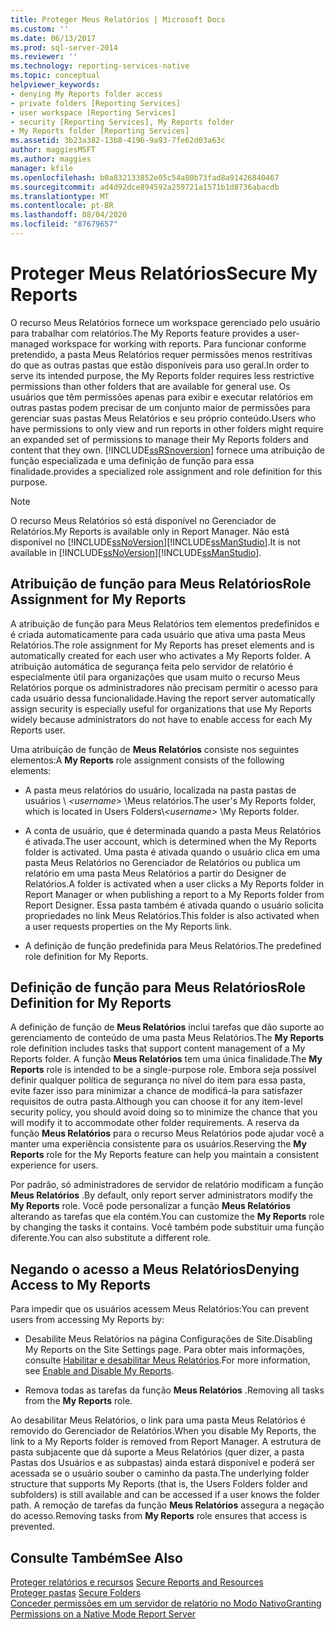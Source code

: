 ```yaml
---
title: Proteger Meus Relatórios | Microsoft Docs
ms.custom: ''
ms.date: 06/13/2017
ms.prod: sql-server-2014
ms.reviewer: ''
ms.technology: reporting-services-native
ms.topic: conceptual
helpviewer_keywords:
- denying My Reports folder access
- private folders [Reporting Services]
- user workspace [Reporting Services]
- security [Reporting Services], My Reports folder
- My Reports folder [Reporting Services]
ms.assetid: 3b23a382-13b8-4196-9a93-7fe62d03a63c
author: maggiesMSFT
ms.author: maggies
manager: kfile
ms.openlocfilehash: b0a832133852e05c54a80b73fad8a91426840467
ms.sourcegitcommit: ad4d92dce894592a259721a1571b1d8736abacdb
ms.translationtype: MT
ms.contentlocale: pt-BR
ms.lasthandoff: 08/04/2020
ms.locfileid: "87679657"
---
```

# <a name="secure-my-reports"></a><span data-ttu-id="f32d0-102">Proteger Meus Relatórios</span><span class="sxs-lookup"><span data-stu-id="f32d0-102">Secure My Reports</span></span>
  <span data-ttu-id="f32d0-103">O recurso Meus Relatórios fornece um workspace gerenciado pelo usuário para trabalhar com relatórios.</span><span class="sxs-lookup"><span data-stu-id="f32d0-103">The My Reports feature provides a user-managed workspace for working with reports.</span></span> <span data-ttu-id="f32d0-104">Para funcionar conforme pretendido, a pasta Meus Relatórios requer permissões menos restritivas do que as outras pastas que estão disponíveis para uso geral.</span><span class="sxs-lookup"><span data-stu-id="f32d0-104">In order to serve its intended purpose, the My Reports folder requires less restrictive permissions than other folders that are available for general use.</span></span> <span data-ttu-id="f32d0-105">Os usuários que têm permissões apenas para exibir e executar relatórios em outras pastas podem precisar de um conjunto maior de permissões para gerenciar suas pastas Meus Relatórios e seu próprio conteúdo.</span><span class="sxs-lookup"><span data-stu-id="f32d0-105">Users who have permissions to only view and run reports in other folders might require an expanded set of permissions to manage their My Reports folders and content that they own.</span></span> [!INCLUDE[ssRSnoversion](../../includes/ssrsnoversion-md.md)] <span data-ttu-id="f32d0-106">fornece uma atribuição de função especializada e uma definição de função para essa finalidade.</span><span class="sxs-lookup"><span data-stu-id="f32d0-106">provides a specialized role assignment and role definition for this purpose.</span></span>  
  
> [!NOTE]  
>  <span data-ttu-id="f32d0-107">O recurso Meus Relatórios só está disponível no Gerenciador de Relatórios.</span><span class="sxs-lookup"><span data-stu-id="f32d0-107">My Reports is available only in Report Manager.</span></span> <span data-ttu-id="f32d0-108">Não está disponível no [!INCLUDE[ssNoVersion](../../includes/ssnoversion-md.md)][!INCLUDE[ssManStudio](../../includes/ssmanstudio-md.md)].</span><span class="sxs-lookup"><span data-stu-id="f32d0-108">It is not available in [!INCLUDE[ssNoVersion](../../includes/ssnoversion-md.md)][!INCLUDE[ssManStudio](../../includes/ssmanstudio-md.md)].</span></span>  
  
## <a name="role-assignment-for-my-reports"></a><span data-ttu-id="f32d0-109">Atribuição de função para Meus Relatórios</span><span class="sxs-lookup"><span data-stu-id="f32d0-109">Role Assignment for My Reports</span></span>  
 <span data-ttu-id="f32d0-110">A atribuição de função para Meus Relatórios tem elementos predefinidos e é criada automaticamente para cada usuário que ativa uma pasta Meus Relatórios.</span><span class="sxs-lookup"><span data-stu-id="f32d0-110">The role assignment for My Reports has preset elements and is automatically created for each user who activates a My Reports folder.</span></span> <span data-ttu-id="f32d0-111">A atribuição automática de segurança feita pelo servidor de relatório é especialmente útil para organizações que usam muito o recurso Meus Relatórios porque os administradores não precisam permitir o acesso para cada usuário dessa funcionalidade.</span><span class="sxs-lookup"><span data-stu-id="f32d0-111">Having the report server automatically assign security is especially useful for organizations that use My Reports widely because administrators do not have to enable access for each My Reports user.</span></span>  
  
 <span data-ttu-id="f32d0-112">Uma atribuição de função de **Meus Relatórios** consiste nos seguintes elementos:</span><span class="sxs-lookup"><span data-stu-id="f32d0-112">A **My Reports** role assignment consists of the following elements:</span></span>  
  
-   <span data-ttu-id="f32d0-113">A pasta meus relatórios do usuário, localizada na pasta pastas de usuários \\ *\<username>* \Meus relatórios.</span><span class="sxs-lookup"><span data-stu-id="f32d0-113">The user's My Reports folder, which is located in Users Folders\\*\<username>* \My Reports folder.</span></span>  
  
-   <span data-ttu-id="f32d0-114">A conta de usuário, que é determinada quando a pasta Meus Relatórios é ativada.</span><span class="sxs-lookup"><span data-stu-id="f32d0-114">The user account, which is determined when the My Reports folder is activated.</span></span> <span data-ttu-id="f32d0-115">Uma pasta é ativada quando o usuário clica em uma pasta Meus Relatórios no Gerenciador de Relatórios ou publica um relatório em uma pasta Meus Relatórios a partir do Designer de Relatórios.</span><span class="sxs-lookup"><span data-stu-id="f32d0-115">A folder is activated when a user clicks a My Reports folder in Report Manager or when publishing a report to a My Reports folder from Report Designer.</span></span> <span data-ttu-id="f32d0-116">Essa pasta também é ativada quando o usuário solicita propriedades no link Meus Relatórios.</span><span class="sxs-lookup"><span data-stu-id="f32d0-116">This folder is also activated when a user requests properties on the My Reports link.</span></span>  
  
-   <span data-ttu-id="f32d0-117">A definição de função predefinida para Meus Relatórios.</span><span class="sxs-lookup"><span data-stu-id="f32d0-117">The predefined role definition for My Reports.</span></span>  
  
## <a name="role-definition-for-my-reports"></a><span data-ttu-id="f32d0-118">Definição de função para Meus Relatórios</span><span class="sxs-lookup"><span data-stu-id="f32d0-118">Role Definition for My Reports</span></span>  
 <span data-ttu-id="f32d0-119">A definição de função de **Meus Relatórios** inclui tarefas que dão suporte ao gerenciamento de conteúdo de uma pasta Meus Relatórios.</span><span class="sxs-lookup"><span data-stu-id="f32d0-119">The **My Reports** role definition includes tasks that support content management of a My Reports folder.</span></span> <span data-ttu-id="f32d0-120">A função **Meus Relatórios** tem uma única finalidade.</span><span class="sxs-lookup"><span data-stu-id="f32d0-120">The **My Reports** role is intended to be a single-purpose role.</span></span> <span data-ttu-id="f32d0-121">Embora seja possível definir qualquer política de segurança no nível do item para essa pasta, evite fazer isso para minimizar a chance de modificá-la para satisfazer requisitos de outra pasta.</span><span class="sxs-lookup"><span data-stu-id="f32d0-121">Although you can choose it for any item-level security policy, you should avoid doing so to minimize the chance that you will modify it to accommodate other folder requirements.</span></span> <span data-ttu-id="f32d0-122">A reserva da função **Meus Relatórios** para o recurso Meus Relatórios pode ajudar você a manter uma experiência consistente para os usuários.</span><span class="sxs-lookup"><span data-stu-id="f32d0-122">Reserving the **My Reports** role for the My Reports feature can help you maintain a consistent experience for users.</span></span>  
  
 <span data-ttu-id="f32d0-123">Por padrão, só administradores de servidor de relatório modificam a função **Meus Relatórios** .</span><span class="sxs-lookup"><span data-stu-id="f32d0-123">By default, only report server administrators modify the **My Reports** role.</span></span> <span data-ttu-id="f32d0-124">Você pode personalizar a função **Meus Relatórios** alterando as tarefas que ela contém.</span><span class="sxs-lookup"><span data-stu-id="f32d0-124">You can customize the **My Reports** role by changing the tasks it contains.</span></span> <span data-ttu-id="f32d0-125">Você também pode substituir uma função diferente.</span><span class="sxs-lookup"><span data-stu-id="f32d0-125">You can also substitute a different role.</span></span>  
  
## <a name="denying-access-to-my-reports"></a><span data-ttu-id="f32d0-126">Negando o acesso a Meus Relatórios</span><span class="sxs-lookup"><span data-stu-id="f32d0-126">Denying Access to My Reports</span></span>  
 <span data-ttu-id="f32d0-127">Para impedir que os usuários acessem Meus Relatórios:</span><span class="sxs-lookup"><span data-stu-id="f32d0-127">You can prevent users from accessing My Reports by:</span></span>  
  
-   <span data-ttu-id="f32d0-128">Desabilite Meus Relatórios na página Configurações de Site.</span><span class="sxs-lookup"><span data-stu-id="f32d0-128">Disabling My Reports on the Site Settings page.</span></span> <span data-ttu-id="f32d0-129">Para obter mais informações, consulte [Habilitar e desabilitar Meus Relatórios](../report-server/enable-and-disable-my-reports.md).</span><span class="sxs-lookup"><span data-stu-id="f32d0-129">For more information, see [Enable and Disable My Reports](../report-server/enable-and-disable-my-reports.md).</span></span>  
  
-   <span data-ttu-id="f32d0-130">Remova todas as tarefas da função **Meus Relatórios** .</span><span class="sxs-lookup"><span data-stu-id="f32d0-130">Removing all tasks from the **My Reports** role.</span></span>  
  
 <span data-ttu-id="f32d0-131">Ao desabilitar Meus Relatórios, o link para uma pasta Meus Relatórios é removido do Gerenciador de Relatórios.</span><span class="sxs-lookup"><span data-stu-id="f32d0-131">When you disable My Reports, the link to a My Reports folder is removed from Report Manager.</span></span> <span data-ttu-id="f32d0-132">A estrutura de pasta subjacente que dá suporte a Meus Relatórios (quer dizer, a pasta Pastas dos Usuários e as subpastas) ainda estará disponível e poderá ser acessada se o usuário souber o caminho da pasta.</span><span class="sxs-lookup"><span data-stu-id="f32d0-132">The underlying folder structure that supports My Reports (that is, the Users Folders folder and subfolders) is still available and can be accessed if a user knows the folder path.</span></span> <span data-ttu-id="f32d0-133">A remoção de tarefas da função **Meus Relatórios** assegura a negação do acesso.</span><span class="sxs-lookup"><span data-stu-id="f32d0-133">Removing tasks from **My Reports** role ensures that access is prevented.</span></span>  
  
## <a name="see-also"></a><span data-ttu-id="f32d0-134">Consulte Também</span><span class="sxs-lookup"><span data-stu-id="f32d0-134">See Also</span></span>  
 <span data-ttu-id="f32d0-135">[Proteger relatórios e recursos](secure-reports-and-resources.md) </span><span class="sxs-lookup"><span data-stu-id="f32d0-135">[Secure Reports and Resources](secure-reports-and-resources.md) </span></span>  
 <span data-ttu-id="f32d0-136">[Proteger pastas](secure-folders.md) </span><span class="sxs-lookup"><span data-stu-id="f32d0-136">[Secure Folders](secure-folders.md) </span></span>  
 [<span data-ttu-id="f32d0-137">Conceder permissões em um servidor de relatório no Modo Nativo</span><span class="sxs-lookup"><span data-stu-id="f32d0-137">Granting Permissions on a Native Mode Report Server</span></span>](granting-permissions-on-a-native-mode-report-server.md)  
  
  
